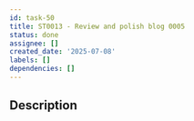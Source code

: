 ```yaml
---
id: task-50
title: ST0013 - Review and polish blog 0005
status: done
assignee: []
created_date: '2025-07-08'
labels: []
dependencies: []
---
```


## Description
